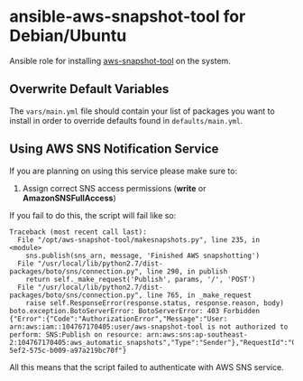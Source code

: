 ansible-aws-snapshot-tool for Debian/Ubuntu
============

Ansible role for installing [aws-snapshot-tool](git@github.com:haikulab/aws-snapshot-tool.git) on the system.

## Overwrite Default Variables

The `vars/main.yml` file should contain your list of packages you want to install in order to override defaults found in `defaults/main.yml`.

## Using AWS SNS Notification Service

If you are planning on using this service please make sure to:

1. Assign correct SNS access permissions (**write** or **AmazonSNSFullAccess**)

If you fail to do this, the script will fail like so:

```
Traceback (most recent call last):
  File "/opt/aws-snapshot-tool/makesnapshots.py", line 235, in <module>
    sns.publish(sns_arn, message, 'Finished AWS snapshotting')
  File "/usr/local/lib/python2.7/dist-packages/boto/sns/connection.py", line 290, in publish
    return self._make_request('Publish', params, '/', 'POST')
  File "/usr/local/lib/python2.7/dist-packages/boto/sns/connection.py", line 765, in _make_request
    raise self.ResponseError(response.status, response.reason, body)
boto.exception.BotoServerError: BotoServerError: 403 Forbidden
{"Error":{"Code":"AuthorizationError","Message":"User: arn:aws:iam::104767170405:user/aws-snapshot-tool is not authorized to perform: SNS:Publish on resource: arn:aws:sns:ap-southeast-2:104767170405:aws_automatic_snapshots","Type":"Sender"},"RequestId":"0de5fb3b-5ef2-575c-b009-a97a219bc70f"}
```

All this means that the script failed to authenticate with AWS SNS service.
